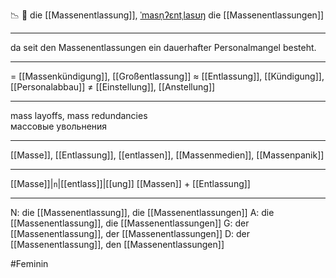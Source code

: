 📉 🔴 die [[Massenentlassung]], [ˈmasn̩ʔɛntˌlasʊŋ](https://youglish.com/pronounce/Massenentlassung/german)
die [[Massenentlassungen]]

---
da seit den Massenentlassungen ein dauerhafter Personalmangel besteht.

---
= [[Massenkündigung]], [[Großentlassung]]
≈ [[Entlassung]], [[Kündigung]], [[Personalabbau]]
≠ [[Einstellung]], [[Anstellung]]

---
mass layoffs, mass redundancies  
массовые увольнения

---
[[Masse]], [[Entlassung]], [[entlassen]], [[Massenmedien]], [[Massenpanik]]

---
[[Masse]]|`n`|[[entlass]]|[[ung]]
[[Massen]] + [[Entlassung]]


---
N: die [[Massenentlassung]], die [[Massenentlassungen]]
A: die [[Massenentlassung]], die [[Massenentlassungen]]
G: der [[Massenentlassung]], der [[Massenentlassungen]]
D: der [[Massenentlassung]], den [[Massenentlassungen]]

#Feminin 